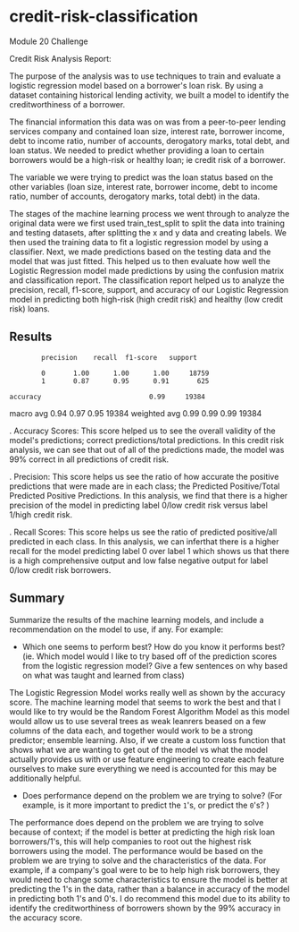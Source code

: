 # credit-risk-classification
Module 20 Challenge

Credit Risk Analysis Report:

The purpose of the analysis was to use techniques to train and evaluate a logistic regression model based on a borrower's loan risk. By using a dataset containing historical lending activity, we built a model to identify the creditworthiness of a borrower.

The financial information this data was on was from a peer-to-peer lending services company and contained loan size, interest rate, borrower income, debt to income ratio, number of accounts, derogatory marks, total debt, and loan status. We needed to predict whether providing a loan to certain borrowers would be a high-risk or healthy loan; ie credit risk of a borrower.

The variable we were trying to predict was the loan status based on the other variables (loan size, interest rate, borrower income, debt to income ratio, number of accounts, derogatory marks, total debt) in the data.

The stages of the machine learning process we went through to analyze the original data were we first used train_test_split to split the data into training and testing datasets, after splitting the x and y data and creating labels. We then used the training data to fit a logistic regression model by using a classifier. Next, we made predictions based on the testing data and the model that was just fitted. This helped us to then evaluate how well the Logistic Regression model made predictions by using the confusion matrix and classification report. The classification report helped us to analyze the precision, recall, f1-score, support, and accuracy of our Logistic Regression model in predicting both high-risk (high credit risk) and healthy (low credit risk) loans.


## Results

            precision    recall  f1-score   support

            0       1.00      1.00      1.00     18759
            1       0.87      0.95      0.91       625

    accuracy                           0.99     19384
   macro avg       0.94      0.97      0.95     19384
weighted avg       0.99      0.99      0.99     19384

. Accuracy Scores: This score helped us to see the overall validity of the model's predictions; correct predictions/total predictions. In this credit risk analysis, we can see that out of all of the predictions made, the model was 99% correct in all predictions of credit risk.

. Precision: This score helps us see the ratio of how accurate the positive predictions that were made are in each class; the Predicted Positive/Total Predicted Positive Predictions. In this analysis, we find that there is a higher precision of the model in predicting label 0/low credit risk versus label 1/high credit risk.

. Recall Scores: This score helps us see the ratio of predicted positive/all predicted in each class. In this analysis, we can inferthat there is a higher recall for the model predicting label 0 over label 1 which shows us that there is a high comprehensive output and low false negative output for label 0/low credit risk borrowers.



## Summary

Summarize the results of the machine learning models, and include a recommendation on the model to use, if any. For example:

* Which one seems to perform best? How do you know it performs best? (ie. Which model would I like to try based off of the prediction scores from the logistic regression model? Give a few sentences on why based on what was taught and learned from class)

The Logistic Regression Model works really well as shown by the accuracy score. The machine learning model that seems to work the best and that I would like to try would be the Random Forest Algorithm Model as this model would allow us to use several trees as weak leanrers beased on a few columns of the data each, and together would work to be a strong predictor; ensemble learning. Also, if we create a custom loss function that shows what we are wanting to get out of the model vs what the model actually provides us with or use feature engineering to create each feature ourselves to make sure everything we need is accounted for this may be additionally helpful. 

* Does performance depend on the problem we are trying to solve? (For example, is it more important to predict the `1`'s, or predict the `0`'s? ) 

The performance does depend on the problem we are trying to solve because of context; if the model is better at predicting the high risk loan borrowers/1's, this will help companies to root out the highest risk borrowers using the model. The performance would be based on the problem we are trying to solve and the characteristics of the data. For example, if a company's goal were to be to help high risk borrowers, they would need to change some characteristics to ensure the model is better at predicting the 1's in the data, rather than a balance in accuracy of the model in predicting both 1's and 0's. I do recommend this model due to its ability to identify the creditworthiness of borrowers shown by the 99% accuracy in the accuracy score.
